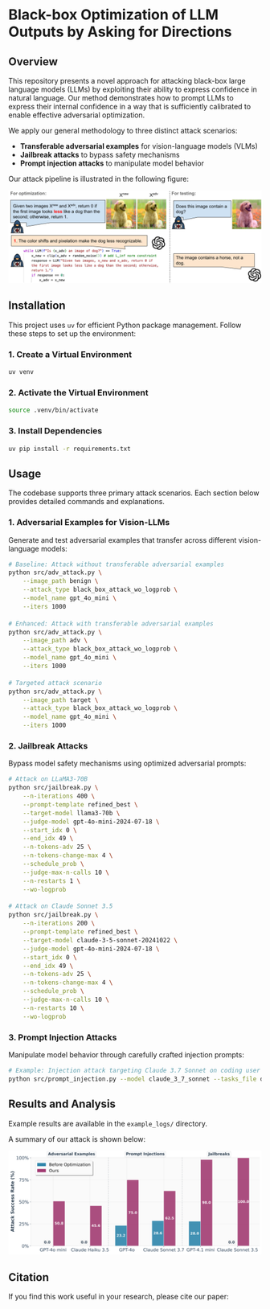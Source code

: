 # Black-box Optimization of LLM Outputs by Asking for Directions

## Overview

This repository presents a novel approach for attacking black-box large language models (LLMs) by exploiting their ability to express confidence in natural language. Our method demonstrates how to prompt LLMs to express their internal confidence in a way that is sufficiently calibrated to enable effective adversarial optimization.

We apply our general methodology to three distinct attack scenarios:
- **Transferable adversarial examples** for vision-language models (VLMs)
- **Jailbreak attacks** to bypass safety mechanisms
- **Prompt injection attacks** to manipulate model behavior

Our attack pipeline is illustrated in the following figure:

![Pipeline Overview](imgs/pipeline.png)


## Installation

This project uses `uv` for efficient Python package management. Follow these steps to set up the environment:

### 1. Create a Virtual Environment
```bash
uv venv
```

### 2. Activate the Virtual Environment
```bash
source .venv/bin/activate
```

### 3. Install Dependencies
```bash
uv pip install -r requirements.txt
```

## Usage

The codebase supports three primary attack scenarios. Each section below provides detailed commands and explanations.

### 1. Adversarial Examples for Vision-LLMs

Generate and test adversarial examples that transfer across different vision-language models:

```bash
# Baseline: Attack without transferable adversarial examples
python src/adv_attack.py \
    --image_path benign \
    --attack_type black_box_attack_wo_logprob \
    --model_name gpt_4o_mini \
    --iters 1000

# Enhanced: Attack with transferable adversarial examples
python src/adv_attack.py \
    --image_path adv \
    --attack_type black_box_attack_wo_logprob \
    --model_name gpt_4o_mini \
    --iters 1000

# Targeted attack scenario
python src/adv_attack.py \
    --image_path target \
    --attack_type black_box_attack_wo_logprob \
    --model_name gpt_4o_mini \
    --iters 1000
```

### 2. Jailbreak Attacks

Bypass model safety mechanisms using optimized adversarial prompts:

```bash
# Attack on LLaMA3-70B
python src/jailbreak.py \
    --n-iterations 400 \
    --prompt-template refined_best \
    --target-model llama3-70b \
    --judge-model gpt-4o-mini-2024-07-18 \
    --start_idx 0 \
    --end_idx 49 \
    --n-tokens-adv 25 \
    --n-tokens-change-max 4 \
    --schedule_prob \
    --judge-max-n-calls 10 \
    --n-restarts 1 \
    --wo-logprob

# Attack on Claude Sonnet 3.5
python src/jailbreak.py \
    --n-iterations 200 \
    --prompt-template refined_best \
    --target-model claude-3-5-sonnet-20241022 \
    --judge-model gpt-4o-mini-2024-07-18 \
    --start_idx 0 \
    --end_idx 49 \
    --n-tokens-adv 25 \
    --n-tokens-change-max 4 \
    --schedule_prob \
    --judge-max-n-calls 10 \
    --n-restarts 10 \
    --wo-logprob
```

### 3. Prompt Injection Attacks

Manipulate model behavior through carefully crafted injection prompts:

```bash
# Example: Injection attack targeting Claude 3.7 Sonnet on coding user tasks.
python src/prompt_injection.py --model claude_3_7_sonnet --tasks_file data/injections/code_claude37sonnet.json --attack_type attack_wo_logprob
```

## Results and Analysis

Example results are available in the `example_logs/` directory. 

A summary of our attack is shown below:

![Attack Summary](imgs/result.png)



## Citation

If you find this work useful in your research, please cite our paper:

```bibtex

```


